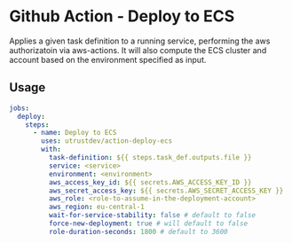 # Github Action - Deploy to ECS

Applies a given task definition to a running service, performing the aws authorizatoin via aws-actions.
It will also compute the ECS cluster and account based on the environment specified as input.

## Usage

```yaml
jobs:
  deploy:
    steps:
      - name: Deploy to ECS
        uses: utrustdev/action-deploy-ecs
        with:
          task-definition: ${{ steps.task_def.outputs.file }}
          service: <service>
          environment: <environment>
          aws_access_key_id: ${{ secrets.AWS_ACCESS_KEY_ID }}
          aws_secret_access_key: ${{ secrets.AWS_SECRET_ACCESS_KEY }}
          aws_role: <role-to-assume-in-the-deployment-account>
          aws_region: eu-central-1
          wait-for-service-stability: false # default to false
          force-new-deployment: true # will default to false
          role-duration-seconds: 1800 # default to 3600
```

